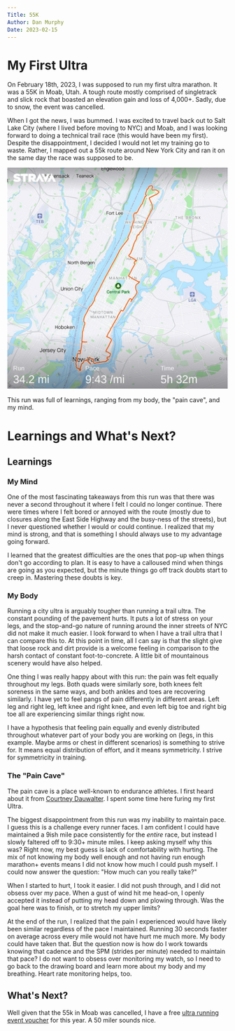 ```yaml
---
Title: 55K
Author: Dan Murphy
Date: 2023-02-15
---
```

# My First Ultra
On February 18th, 2023, I was supposed to run my first ultra marathon. It was a 55K in Moab, Utah. A tough route mostly comprised of singletrack and slick rock that boasted an elevation gain and loss of 4,000+. Sadly, due to snow, the event was cancelled.

When I got the news, I was bummed. I was excited to travel back out to Salt Lake City (where I lived before moving to NYC) and Moab, and I was looking forward to doing a technical trail race (this would have been my first). Despite the disappointment, I decided I would not let my training go to waste. Rather, I mapped out a 55k route around New York City and ran it on the same day the race was supposed to be.

![My 55K Route around NYC](/docs/assets/img/route.png)

This run was full of learnings, ranging from my body, the "pain cave", and my mind.

# Learnings and What's Next?
## Learnings
### My Mind
One of the most fascinating takeaways from this run was that there was never a second throughout it where I felt I could no longer continue. There were times where I felt bored or annoyed with the route (mostly due to closures along the East Side Highway and the busy-ness of the streets), but I never questioned whether I would or could continue. I realized that my mind is strong, and that is something I should always use to my advantage going forward.

I learned that the greatest difficulties are the ones that pop-up when things don't go according to plan. It is easy to have a calloused mind when things are going as you expected, but the minute things go off track doubts start to creep in. Mastering these doubts is key.
### My Body
Running a city ultra is arguably tougher than running a trail ultra. The constant pounding of the pavement hurts. It puts a lot of stress on your legs, and the stop-and-go nature of running around the inner streets of NYC did not make it much easier. I look forward to when I have a trail ultra that I can compare this to. At this point in time, all I can say is that the slight give that loose rock and dirt provide is a welcome feeling in comparison to the harsh contact of constant foot-to-concrete. A little bit of mountainous scenery would have also helped.

One thing I was really happy about with this run: the pain was felt equally throughout my legs. Both quads were similarly sore, both knees felt soreness in the same ways, and both ankles and toes are recovering similarly. I have yet to feel pangs of pain differently in different areas. Left leg and right leg, left knee and right knee, and even left big toe and right big toe all are experiencing similar things right now.

I have a hypothesis that feeling pain equally and evenly distributed throughout whatever part of your body you are working on (legs, in this example. Maybe arms or chest in different scenarios) is something to strive for. It means equal distribution of effort, and it means symmetricity. I strive for symmetricity in training.
### The "Pain Cave"
The pain cave is a place well-known to endurance athletes. I first heard about it from [Courtney Dauwalter](https://www.theringer.com/sports/2022/8/30/23323367/courtney-dauwalter-ultra-running-marathon). I spent some time here furing my first Ultra. 

The biggest disappointment from this run was my inability to maintain pace. I guess this is a challenge every runner faces. I am confident I could have maintained a 9ish mile pace consistently for the *entire* race, but instead I slowly faltered off to 9:30+ minute miles. I keep asking myself why this was? Right now, my best guess is lack of comfortability with hurting. The mix of not knowing my body well enough and not having run enough marathon+ events means I did not know how much I could push myself. I could now answer the question: "How much can you really take?"

When I started to hurt, I took it easier. I did not push through, and I did not obsess over my pace. When a gust of wind hit me head-on, I openly accepted it instead of putting my head down and plowing through. Was the goal here was to finish, or to stretch my upper limits? 

At the end of the run, I realized that the pain I experienced would have likely been similar regardless of the pace I maintained. Running 30 seconds faster on average across every mile would not have hurt me much more. My body could have taken that. But the question now is how do I work towards knowing that cadence and the SPM (strides per minute) needed to maintain that pace? I do not want to obsess over monitoring my watch, so I need to go back to the drawing board and learn more about my body and my breathing. Heart rate monitoring helps, too.

## What's Next?
Well given that the 55k in Moab was cancelled, I have a free [ultra running event voucher](https://ultrasignup.com/default.aspx) for this year. A 50 miler sounds nice.